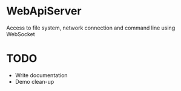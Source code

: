 # WebApiServer
Access to file system, network connection and command line using WebSocket


# TODO
- Write documentation
- Demo clean-up


